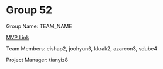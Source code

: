 # Group 52
Group Name: TEAM_NAME

[MVP Link](https://docs.google.com/document/d/1hqHV9QbB1bl3Abn92edn7EGMjEBZXK63Lg8JD6FwgIY/edit)

Team Members: eishap2, joohyun6, kkrak2, azarcon3, sdube4

Project Manager: tianyiz8
